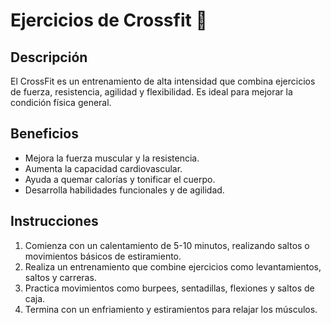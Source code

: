# Ejercicios de Crossfit :hammer:
## Descripción
El CrossFit es un entrenamiento de alta intensidad que combina ejercicios de fuerza, resistencia, agilidad y flexibilidad. Es ideal para mejorar la condición física general.

## Beneficios
- Mejora la fuerza muscular y la resistencia.
- Aumenta la capacidad cardiovascular.
- Ayuda a quemar calorías y tonificar el cuerpo.
- Desarrolla habilidades funcionales y de agilidad.

## Instrucciones
1. Comienza con un calentamiento de 5-10 minutos, realizando saltos o movimientos básicos de estiramiento.
2. Realiza un entrenamiento que combine ejercicios como levantamientos, saltos y carreras.
3. Practica movimientos como burpees, sentadillas, flexiones y saltos de caja.
4. Termina con un enfriamiento y estiramientos para relajar los músculos.
